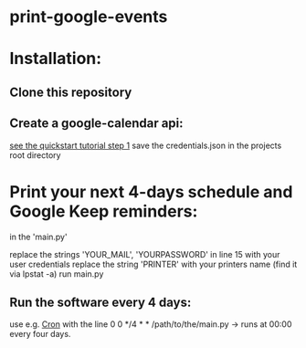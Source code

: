 # print-google-events

# Installation:

## Clone this repository

## Create a google-calendar api:

[see the quickstart tutorial step 1](https://developers.google.com/google-apps/calendar/quickstart/python) 
save the credentials.json in the projects root directory

# Print your next 4-days schedule and Google Keep reminders:

in the 'main.py'

replace the strings 'YOUR_MAIL', 'YOURPASSWORD' in line 15 with your user credentials
replace the string 'PRINTER' with your printers name (find it via lpstat -a) 
run main.py

## Run the software every 4 days:

use e.g. [Cron](https://help.ubuntu.com/community/CronHowto) with the 
line 0 0 */4 \* \*  /path/to/the/main.py  -> runs at 00:00 every four days.

